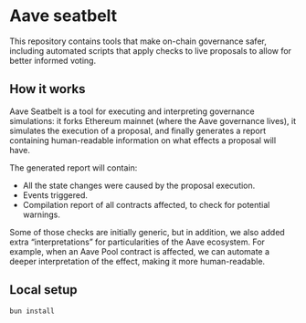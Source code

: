 # Aave seatbelt

This repository contains tools that make on-chain governance safer,
including automated scripts that apply checks to live proposals to allow
for better informed voting.

## How it works

Aave Seatbelt is a tool for executing and interpreting governance simulations: it forks Ethereum mainnet (where the Aave governance lives), it simulates the execution of a proposal, and finally generates a report containing human-readable information on what effects a proposal will have.

The generated report will contain:

- All the state changes were caused by the proposal execution.
- Events triggered.
- Compilation report of all contracts affected, to check for potential warnings.

Some of those checks are initially generic, but in addition, we also added extra “interpretations” for particularities of the Aave ecosystem.
For example, when an Aave Pool contract is affected, we can automate a deeper interpretation of the effect, making it more human-readable.


## Local setup

```
bun install
```
